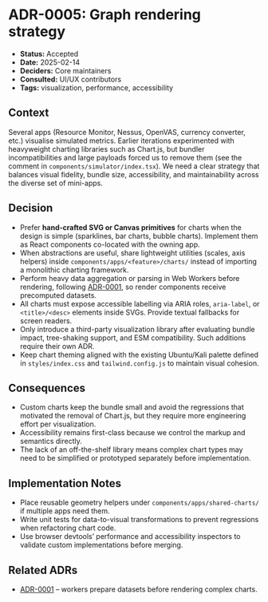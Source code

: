 # ADR-0005: Graph rendering strategy

- **Status:** Accepted
- **Date:** 2025-02-14
- **Deciders:** Core maintainers
- **Consulted:** UI/UX contributors
- **Tags:** visualization, performance, accessibility

## Context

Several apps (Resource Monitor, Nessus, OpenVAS, currency converter, etc.) visualise simulated metrics. Earlier iterations experimented with heavyweight charting libraries such as Chart.js, but bundler incompatibilities and large payloads forced us to remove them (see the comment in `components/simulator/index.tsx`). We need a clear strategy that balances visual fidelity, bundle size, accessibility, and maintainability across the diverse set of mini-apps.

## Decision

- Prefer **hand-crafted SVG or Canvas primitives** for charts when the design is simple (sparklines, bar charts, bubble charts). Implement them as React components co-located with the owning app.
- When abstractions are useful, share lightweight utilities (scales, axis helpers) inside `components/apps/<feature>/charts/` instead of importing a monolithic charting framework.
- Perform heavy data aggregation or parsing in Web Workers before rendering, following [ADR-0001](./0001-worker-architecture.md), so render components receive precomputed datasets.
- All charts must expose accessible labelling via ARIA roles, `aria-label`, or `<title>/<desc>` elements inside SVGs. Provide textual fallbacks for screen readers.
- Only introduce a third-party visualization library after evaluating bundle impact, tree-shaking support, and ESM compatibility. Such additions require their own ADR.
- Keep chart theming aligned with the existing Ubuntu/Kali palette defined in `styles/index.css` and `tailwind.config.js` to maintain visual cohesion.

## Consequences

- Custom charts keep the bundle small and avoid the regressions that motivated the removal of Chart.js, but they require more engineering effort per visualization.
- Accessibility remains first-class because we control the markup and semantics directly.
- The lack of an off-the-shelf library means complex chart types may need to be simplified or prototyped separately before implementation.

## Implementation Notes

- Place reusable geometry helpers under `components/apps/shared-charts/` if multiple apps need them.
- Write unit tests for data-to-visual transformations to prevent regressions when refactoring chart code.
- Use browser devtools’ performance and accessibility inspectors to validate custom implementations before merging.

## Related ADRs

- [ADR-0001](./0001-worker-architecture.md) – workers prepare datasets before rendering complex charts.
